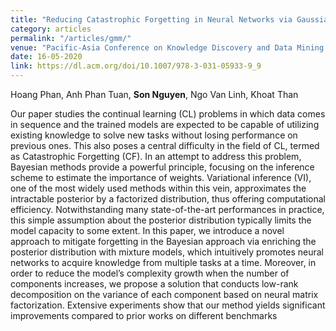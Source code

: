 ```yaml
---
title: "Reducing Catastrophic Forgetting in Neural Networks via Gaussian Mixture Approximation"
category: articles
permalink: "/articles/gmm/"
venue: "Pacific-Asia Conference on Knowledge Discovery and Data Mining (PAKDD)"
date: 16-05-2020
link: https://dl.acm.org/doi/10.1007/978-3-031-05933-9_9
---
```


Hoang Phan, Anh Phan Tuan, <b>Son Nguyen</b>, Ngo Van Linh, Khoat Than

Our paper studies the continual learning (CL) problems in which data comes in sequence and the trained models are expected to be capable of utilizing existing knowledge to solve new tasks without losing performance on previous ones. This also poses a central difficulty in the field of CL, termed as Catastrophic Forgetting (CF). In an attempt to address this problem, Bayesian methods provide a powerful principle, focusing on the inference scheme to estimate the importance of weights. Variational inference (VI), one of the most widely used methods within this vein, approximates the intractable posterior by a factorized distribution, thus offering computational efficiency. Notwithstanding many state-of-the-art performances in practice, this simple assumption about the posterior distribution typically limits the model capacity to some extent. In this paper, we introduce a novel approach to mitigate forgetting in the Bayesian approach via enriching the posterior distribution with mixture models, which intuitively promotes neural networks to acquire knowledge from multiple tasks at a time. Moreover, in order to reduce the model’s complexity growth when the number of components increases, we propose a solution that conducts low-rank decomposition on the variance of each component based on neural matrix factorization. Extensive experiments show that our method yields significant improvements compared to prior works on different benchmarks
